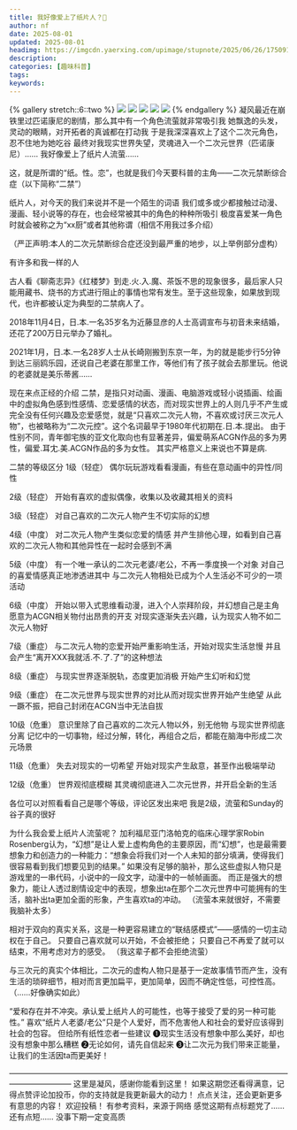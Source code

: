 ```yaml
---
title: 我好像爱上了纸片人？🤔
author: nf
date: 2025-08-01
updated: 2025-08-01
headimg: https://imgcdn.yaerxing.com/upimage/stupnote/2025/06/26/1750916037_18235515_9222.jpg
description: 
categories: [趣味科普]
tags: 
keywords: 
---
```


{% gallery stretch::6::two %}
![](https://imgcdn.yaerxing.com/upimage/stupnote/2025/06/26/1750916037_18235515_9222.jpg)
![](https://imgcdn.yaerxing.com/upimage/stupnote/2025/06/26/1750916039_18235515_7184.jpg)
![](https://imgcdn.yaerxing.com/upimage/stupnote/2025/06/26/1750916039_18235515_5705.jpg)
![](https://imgcdn.yaerxing.com/upimage/stupnote/2025/06/26/1750916041_18235515_5224.jpg)
![](https://imgcdn.yaerxing.com/upimage/stupnote/2025/06/26/1750916042_18235515_3583.jpg)
{% endgallery %}
凝风最近在崩铁里过匹诺康尼的剧情，那么其中有一个角色流萤就非常吸引我
她飘逸的头发，灵动的眼睛，对开拓者的真诚都在打动我
于是我深深喜欢上了这个二次元角色，忍不住地为她吃谷
最终对我现实世界失望，灵魂进入一个二次元世界（匹诺康尼）……
我好像爱上了纸片人流萤……

这，就是所谓的“纸。性。恋”，也就是我们今天要科普的主角——二次元禁断综合症（以下简称“二禁”）


纸片人，对今天的我们来说并不是一个陌生的词语
我们或多或少都接触过动漫、漫画、轻小说等的存在，也会经常被其中的角色的种种所吸引
极度喜爱某一角色时就会被称之为“xx厨”或者其他称谓（相信不用我过多介绍）

（严正声明:本人的二次元禁断综合症还没到最严重的地步，以上举例部分虚构）


有许多和我一样的人

古人看《聊斋志异》《红楼梦》到走.火.入.魔、茶饭不思的现象很多，最后家人只能用藏书、烧书的方式进行阻止的事情也常有发生。至于这些现象，如果放到现代，也许都被认定为典型的二禁病人了。

2018年11月4日，日.本.一名35岁名为近藤显彦的人士高调宣布与初音未来结婚，还花了200万日元举办了婚礼。

2021年1月，日.本.一名28岁人士从长崎刚搬到东京一年，为的就是能步行5分钟到达三丽鸥乐园，还说自己老婆在那里工作，等他们有了孩子就会去那里玩。他说的老婆就是美乐蒂酱……


现在来点正经的介绍
二禁，是指只对动画、漫画、电脑游戏或轻小说插画、绘画中的虚拟角色感到性感情、恋爱感情的状态，而对现实世界上的人则几乎不产生或完全没有任何兴趣及恋爱感觉，就是“只喜欢二次元人物，不喜欢或讨厌三次元人物”，也被略称为“二次元控”。这个名词最早于1980年代初期在.日.本.提出。
由于性别不同，青年御宅族的亚文化取向也有显著差异，偏爱萌系ACGN作品的多为男性，偏爱.耳冘.美.ACGN作品的多为女性。
其实严格意义上来说也不算是病.

二禁的等级区分
1级（轻症）
偶尔玩玩游戏看看漫画，有些在意动画中的异性/同性

2级（轻症）
开始有喜欢的虚拟偶像，收集以及收藏其相关的资料

3级（轻症）
对自己喜欢的二次元人物产生不切实际的幻想


4级（中度）
对二次元人物产生类似恋爱的情感
并产生排他心理，如看到自己喜欢的二次元人物和其他异性在一起时会感到不满


5级（中度）
有一个唯一承认的二次元老婆/老公，不再一季度换一个对象
对自己的喜爱情感真正地渗透进其中
与二次元人物相处已成为个人生活必不可少的一项活动

6级（中度）
开始以带入式思维看动漫，进入个人崇拜阶段，并幻想自己是主角
愿意为ACGN相关物付出昂贵的开支
对现实逐渐失去兴趣，认为现实人物不如二次元人物好

7级（重症）
与二次元人物的恋爱开始严重影响生活，开始对现实生活怠慢
并且会产生“离开XXX我就活.不.了.了”的这种想法


8级（重症）
与现实世界逐渐脱轨，态度更加消极
开始产生幻听和幻觉

9级（重症）
在二次元世界与现实世界的对比从而对现实世界开始产生绝望
从此一蹶不振，把自己封闭在ACGN当中无法自拔

10级（危重）
意识里除了自己喜欢的二次元人物以外，别无他物
与现实世界彻底分离
记忆中的一切事物，经过分解，转化，再组合之后，都能在脑海中形成二次元场景

11级（危重）
失去对现实的一切希望
开始对现实产生敌意，甚至作出极端举动

12级（危重）
世界观彻底模糊
其灵魂彻底进入二次元世界，并开启全新的生活

各位可以对照看看自己是哪个等级，评论区发出来吧
我是2级，流萤和Sunday的谷子真的很好


为什么我会爱上纸片人流萤呢？
加利福尼亚门洛帕克的临床心理学家Robin Rosenberg认为，“幻想”是让人爱上虚构角色的主要原因，而“幻想”，也是最需要想象力和创造力的一种能力：“想象会将我们对一个人未知的部分填满，使得我们很容易看到我们想要见到的结果。”
如果没有足够的脑补，那么这些虚拟人物只是游戏里的一串代码，小说中的一段文字，动漫中的一帧帧画面。
而正是强大的想象力，能让人透过剧情设定中的表现，想象出ta在那个二次元世界中可能拥有的生活，脑补出ta更加全面的形象，产生喜欢ta的冲动。
（流萤本来就很好，不需要我脑补太多）

相对于双向的真实关系，这是一种更容易建立的“联结感模式”——感情的一切主动权在于自己。
只要自己喜欢就可以开始，不会被拒绝；
只要自己不再爱了就可以结束，不用考虑对方的感受。
（我这辈子都不会拒绝流萤）

与三次元的真实个体相比，二次元的虚构人物只是基于一定故事情节而产生，没有生活的琐碎细节，相对而言更加扁平，更加简单，因而不确定性低，可控性高。
（……好像确实如此）



“爱和存在并不冲突。承认爱上纸片人的可能性，也等于接受了爱的另一种可能性。”
喜欢“纸片人老婆/老公”只是个人爱好，而不危害他人和社会的爱好应该得到社会的包容。
但给所有纸性恋者一些建议
❶现实生活没有想象中那么美好，却也没有想象中那么糟糕
❷无论如何，请先自信起来
❸让二次元为我们带来正能量，让我们的生活因ta而更美好！

————————————————————————————————————————————
这里是凝风，感谢你能看到这里！
如果这期您还看得满意，记得点赞评论加投币，你的支持就是我更新最大的动力！
点点关注，还会更新更多有意思的内容！
欢迎投稿！
有参考资料，来源于网络
感觉这期有点标题党了……还有点短……
没事下期一定变高质
